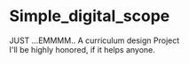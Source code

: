 # Simple_digital_scope
JUST ...EMMMM..  A curriculum design Project  
I'll be highly honored, if it helps anyone.
